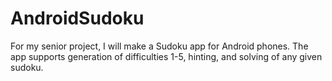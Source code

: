 # AndroidSudoku
For my senior project, I will make a Sudoku app for Android phones. The app supports generation of difficulties 1-5, hinting, and solving of any given sudoku.

